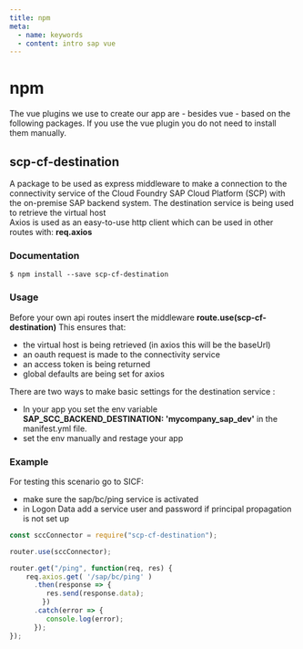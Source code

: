 ```yaml
---
title: npm
meta:
  - name: keywords
  - content: intro sap vue
---
```


# npm

The vue plugins we use to create our app are - besides vue - based on the following packages. If you use the vue plugin you do not need to install them manually. 
<br>

## scp-cf-destination

A package to be used as express middleware to make a connection to the connectivity service of the Cloud Foundry SAP Cloud Platform (SCP) with the on-premise SAP backend system. The destination service is being used to retrieve the virtual host<br>
Axios is used as an easy-to-use http client which can be used in other routes with: **req.axios**

### Documentation

```
$ npm install --save scp-cf-destination
```

### Usage

Before your own api routes insert the middleware **route.use(scp-cf-destination)**
This ensures that:
- the virtual host is being retrieved (in axios this will be the baseUrl)
- an oauth request is made to the connectivity service
- an access token is being returned
- global defaults are being set for axios

There are two ways to make basic settings for the destination service :
- In your app you set the env variable  **SAP_SCC_BACKEND_DESTINATION: 'mycompany_sap_dev'**
  in the manifest.yml file. <br>
- set the env manually and restage your app


### Example

For testing this scenario go to SICF:
- make sure the sap/bc/ping service is activated
- in Logon Data add a service user and password if principal propagation is not set up


``` js
const sccConnector = require("scp-cf-destination");

router.use(sccConnector);

router.get("/ping", function(req, res) {
    req.axios.get( '/sap/bc/ping' )
      .then(response => {
         res.send(response.data);
        })
      .catch(error => {
         console.log(error);
      });  
});

```


